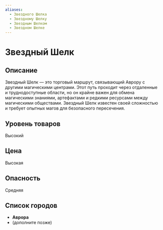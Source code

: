 ```yaml
---
aliases:
  - Звездного Шелка
  - Звездному Шелку
  - Звездным Шелком
  - Звездном Шелке
---
```


# Звездный Шелк

## Описание
Звездный Шелк — это торговый маршрут, связывающий Аврору с другими магическими центрами. Этот путь проходит через отдаленные и труднодоступные области, но он крайне важен для обмена магическими знаниями, артефактами и редкими ресурсами между магическими обществами. Звездный Шелк известен своей сложностью и требует опытных магов для безопасного пересечения.

## Уровень товаров
Высокий

## Цена
Высокая

## Опасность
Средняя

## Список городов
- **Аврора**
- (дополните позже)
